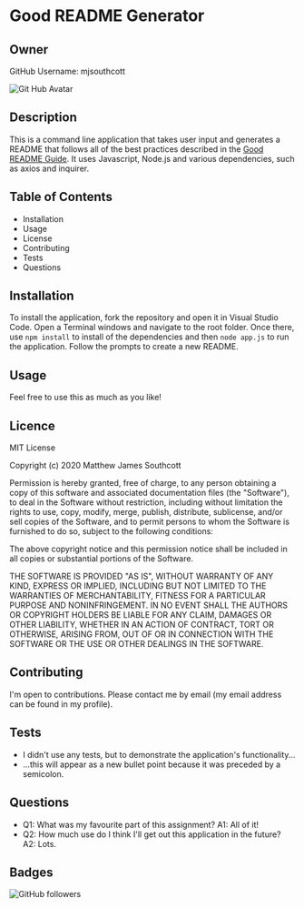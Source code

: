 # Good README Generator

## Owner

GitHub Username: mjsouthcott

![Git Hub Avatar](https://avatars2.githubusercontent.com/u/52112919?v=4)

## Description

This is a command line application that takes user input and generates a README that follows all of the best practices described in the [Good README Guide](https://carleton.bootcampcontent.com/carleton-university/CARL-OTT-FSF-PT-02-2020-U-C/blob/master/01-HTML-Git-CSS/04-Supplemental/Good-README-Guide/README.md). It uses Javascript, Node.js and various dependencies, such as axios and inquirer.

## Table of Contents

* Installation
* Usage
* License
* Contributing
* Tests
* Questions

## Installation

To install the application, fork the repository and open it in Visual Studio Code. Open a Terminal windows and navigate to the root folder. Once there, use `npm install` to install of the dependencies and then `node app.js` to run the application. Follow the prompts to create a new README.

## Usage

Feel free to use this as much as you like!

## Licence

MIT License

Copyright (c) 2020 Matthew James Southcott

Permission is hereby granted, free of charge, to any person obtaining a copy of this software and associated documentation files (the "Software"), to deal in the Software without restriction, including without limitation the rights to use, copy, modify, merge, publish, distribute, sublicense, and/or sell copies of the Software, and to permit persons to whom the Software is furnished to do so, subject to the following conditions:

The above copyright notice and this permission notice shall be included in all copies or substantial portions of the Software.

THE SOFTWARE IS PROVIDED "AS IS", WITHOUT WARRANTY OF ANY KIND, EXPRESS OR IMPLIED, INCLUDING BUT NOT LIMITED TO THE WARRANTIES OF MERCHANTABILITY, FITNESS FOR A PARTICULAR PURPOSE AND NONINFRINGEMENT. IN NO EVENT SHALL THE AUTHORS OR COPYRIGHT HOLDERS BE LIABLE FOR ANY CLAIM, DAMAGES OR OTHER LIABILITY, WHETHER IN AN ACTION OF CONTRACT, TORT OR OTHERWISE, ARISING FROM, OUT OF OR IN CONNECTION WITH THE SOFTWARE OR THE USE OR OTHER DEALINGS IN THE SOFTWARE.

## Contributing

I'm open to contributions. Please contact me by email (my email address can be found in my profile).

## Tests

* I didn't use any tests, but to demonstrate the application's functionality...
* ...this will appear as a new bullet point because it was preceded by a semicolon.

## Questions

* Q1: What was my favourite part of this assignment? A1: All of it!
* Q2: How much use do I think I'll get out this application in the future? A2: Lots.

## Badges

![GitHub followers](https://img.shields.io/github/followers/mjsouthcott?label=Follow&style=social)
